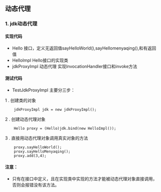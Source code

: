 ## 动态代理
### 1. jdk动态代理
#### 实现代码
* Hello 接口，定义无返回值sayHelloWorld(),sayHellomenyaqing(),和有返回值
* HelloImpl Hello接口的实现类
* jdkProxyImpl 动态代理 实现InvocationHandler接口和invoke方法
#### 测试代码
* TestJdkProxyImpl 主要分三步：

1 . 创建类的对象
```$xslt
    jdkProxyImpl jdk = new jdkProxyImpl();
```
2 . 创建动态代理对象
```$xslt
    Hello proxy = (Hello)jdk.bind(new HelloImpl());
```
 3 . 直接用动态代理对象调用真实对象的方法
```$xslt
    proxy.sayHelloWorld();
    proxy.sayHelloMenyaqing();
    proxy.add(3,4);
```

####    注意：
* 只有在接口中定义，且在实现类中实现的方法才能被动态代理对象直接调用，否则会报错没有该方法。

   
    